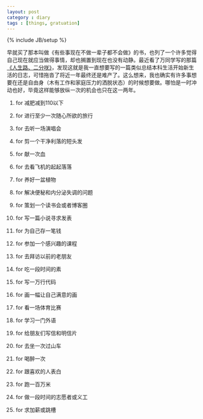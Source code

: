 ```yaml
---
layout: post
category : diary
tags : [things, gratuation]
---
```

{% include JB/setup %}

早就买了那本叫做《有些事现在不做一辈子都不会做》的书，也列了一个许多觉得自己现在就应当做得事情，却也搁置到现在也没有动静。最近看了万同学写的那篇[《人生路、二分咲》](http://blog.renren.com/blog/294265969/854775681?fromfriendblog)，发现这就是我一直想要写的一篇类似总结本科生活开始新生活的日志，可惜拖沓了将近一年最终还是难产了。这么想来，我也确实有许多事想要在还是自由身（木有工作和家庭压力的洒脱状态）的时候想要做。哪怕是一时冲动也好，毕竟这样能够放纵一次的机会也只在这一两年。

1. for 减肥减到110以下

2. for 进行至少一次随心所欲的旅行

3. for 去听一场演唱会

4. for 剪一个干净利落的短头发

5. for 献一次血

6. for 去看飞机的起起落落

7. for 养好一盆植物

8. for 解决便秘和内分泌失调的问题

9. for 策划一个读书会或者博客圈

10. for 写一篇小说寻求发表

11. for 为自己存一笔钱

12. for 参加一个感兴趣的课程

13. for 去拜访以前的老朋友

14. for 吃一段时间的素

15. for 写一万行代码

16. for 画一幅让自己满意的画

17. for 看一场体育比赛

18. for 学习一门外语

19. for 给朋友们写信和明信片

20. for 去坐一次过山车

21. for 喝醉一次

22. for 跟喜欢的人表白

23. for 跑一百万米

24. for 做一段时间的志愿者或义工

25. for 求加薪或跳槽